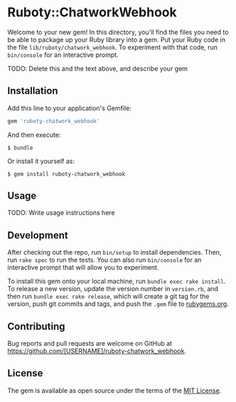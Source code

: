 # Ruboty::ChatworkWebhook

Welcome to your new gem! In this directory, you'll find the files you need to be able to package up your Ruby library into a gem. Put your Ruby code in the file `lib/ruboty/chatwork_webhook`. To experiment with that code, run `bin/console` for an interactive prompt.

TODO: Delete this and the text above, and describe your gem

## Installation

Add this line to your application's Gemfile:

```ruby
gem 'ruboty-chatwork_webhook'
```

And then execute:

    $ bundle

Or install it yourself as:

    $ gem install ruboty-chatwork_webhook

## Usage

TODO: Write usage instructions here

## Development

After checking out the repo, run `bin/setup` to install dependencies. Then, run `rake spec` to run the tests. You can also run `bin/console` for an interactive prompt that will allow you to experiment.

To install this gem onto your local machine, run `bundle exec rake install`. To release a new version, update the version number in `version.rb`, and then run `bundle exec rake release`, which will create a git tag for the version, push git commits and tags, and push the `.gem` file to [rubygems.org](https://rubygems.org).

## Contributing

Bug reports and pull requests are welcome on GitHub at https://github.com/[USERNAME]/ruboty-chatwork_webhook.

## License

The gem is available as open source under the terms of the [MIT License](https://opensource.org/licenses/MIT).

